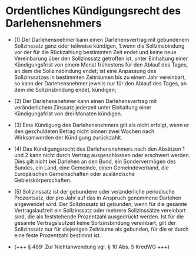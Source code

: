 # Ordentliches Kündigungsrecht des Darlehensnehmers

- (1) Der Darlehensnehmer kann einen Darlehensvertrag mit gebundenem Sollzinssatz ganz oder teilweise kündigen, 1.wenn die Sollzinsbindung vor der für die Rückzahlung bestimmten Zeit endet und keine neue Vereinbarung über den Sollzinssatz getroffen ist, unter Einhaltung einer Kündigungsfrist von einem Monat frühestens für den Ablauf des Tages, an dem die Sollzinsbindung endet; ist eine Anpassung des Sollzinssatzes in bestimmten Zeiträumen bis zu einem Jahr vereinbart, so kann der Darlehensnehmer jeweils nur für den Ablauf des Tages, an dem die Sollzinsbindung endet, kündigen;

- (2) Der Darlehensnehmer kann einen Darlehensvertrag mit veränderlichem Zinssatz jederzeit unter Einhaltung einer Kündigungsfrist von drei Monaten kündigen.

- (3) Eine Kündigung des Darlehensnehmers gilt als nicht erfolgt, wenn er den geschuldeten Betrag nicht binnen zwei Wochen nach Wirksamwerden der Kündigung zurückzahlt.

- (4) Das Kündigungsrecht des Darlehensnehmers nach den Absätzen 1 und 2 kann nicht durch Vertrag ausgeschlossen oder erschwert werden. Dies gilt nicht bei Darlehen an den Bund, ein Sondervermögen des Bundes, ein Land, eine Gemeinde, einen Gemeindeverband, die Europäischen Gemeinschaften oder ausländische Gebietskörperschaften.

- (5) Sollzinssatz ist der gebundene oder veränderliche periodische Prozentsatz, der pro Jahr auf das in Anspruch genommene Darlehen angewendet wird. Der Sollzinssatz ist gebunden, wenn für die gesamte Vertragslaufzeit ein Sollzinssatz oder mehrere Sollzinssätze vereinbart sind, die als feststehende Prozentzahl ausgedrückt werden. Ist für die gesamte Vertragslaufzeit keine Sollzinsbindung vereinbart, gilt der Sollzinssatz nur für diejenigen Zeiträume als gebunden, für die er durch eine feste Prozentzahl bestimmt ist.

- (+++ § 489: Zur Nichtanwendung vgl. § 10 Abs. 5 KredWG +++)

